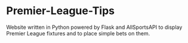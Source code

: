 # Premier-League-Tips
Website written in Python powered by Flask and AllSportsAPI to display Premier League fixtures and to place simple bets on them.
